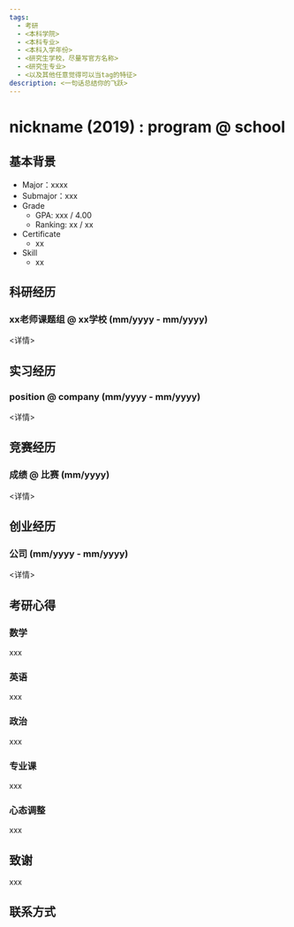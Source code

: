 ```yaml
---
tags:
  - 考研
  - <本科学院>
  - <本科专业>
  - <本科入学年份>
  - <研究生学校，尽量写官方名称>
  - <研究生专业>
  - <以及其他任意觉得可以当tag的特征>
description: <一句话总结你的飞跃>
---
```


# nickname (2019) : program @ school

## 基本背景

- Major：xxxx
- Submajor：xxx
- Grade
  - GPA: xxx / 4.00
  - Ranking: xx / xx
- Certificate
  - xx  
- Skill
  - xx  

## 科研经历

### xx老师课题组 @ xx学校 (mm/yyyy - mm/yyyy)

<详情>

## 实习经历

### position @ company (mm/yyyy - mm/yyyy)

<详情>

<!-- > 职称 @ 公司 (开始日期 - 结束日期） -->

## 竞赛经历

### 成绩 @ 比赛 (mm/yyyy)

<详情>

## 创业经历

### 公司 (mm/yyyy - mm/yyyy)

<详情>

## 考研心得

### 数学

xxx

### 英语

xxx

### 政治

xxx

### 专业课

xxx

### 心态调整

xxx

## 致谢

xxx

## 联系方式 

<!-- <这部分optional> -->
